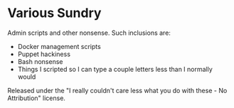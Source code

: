 Various Sundry
===============

Admin scripts and other nonsense. Such inclusions are:
* Docker management scripts
* Puppet hackiness
* Bash nonsense
* Things I scripted so I can type a couple letters less than I normally would

Released under the "I really couldn't care less what you do with these - No Attribution" license. 
